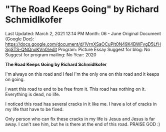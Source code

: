# "The Road Keeps Going" by Richard Schmidlkofer

Last Updated: March 2, 2021 12:14 PM
Month: 06 - June
Original Document (Google Doc): https://docs.google.com/document/d/1VrnXSaOCuPIt0N49X4BWFvgD5LfHSgSTS-QNQnoKVn0/edit
Program: Picture Essay
Suggest for blog: No
Suggest for program mailing: No
Year: 2020

**The Road Keeps Going by Richard Schmidlkofer**

I'm always on this road and I feel I'm the only one on this road and it keeps on going.

I want this road to end to be free from it. This road has nothing on it. Everything is dead, no life.

I noticed this road has several cracks in it like me. I have a lot of cracks in my life that have to be fixed.

Only person who can fix these cracks in my life is Jesus and Jesus is far away. I can't see him, but he is there at the end of this road. PRAISE GOD :)
